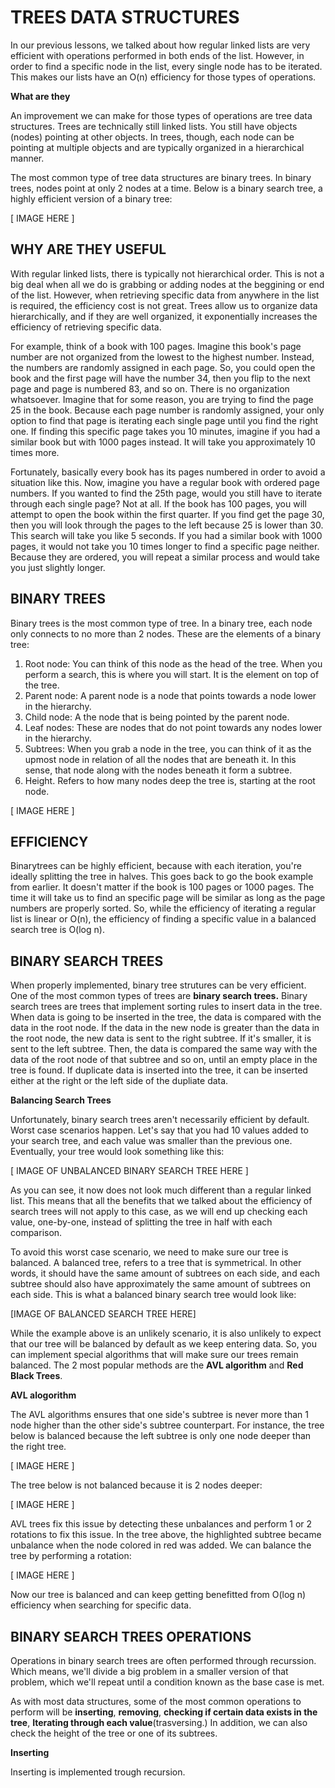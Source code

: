 # TREES DATA STRUCTURES

In our previous lessons, we talked about how regular linked lists are very efficient with 
operations performed in both ends of the list. However, in order to find a specific node in
the list, every single node has to be iterated. This makes our lists have an O(n) efficiency
for those types of operations.

**What are they**

An improvement we can make for those types of operations are tree data structures. Trees are
technically still linked lists. You still have objects (nodes) pointing at other objects. In trees,
though, each node can be pointing at multiple objects and are typically organized in a hierarchical
manner. 

The most common type of tree data structures are binary trees. In binary trees, nodes point at only
2 nodes at a time. Below is a binary search tree, a highly efficient version of a binary tree:

[ IMAGE HERE ]

## WHY ARE THEY USEFUL

With regular linked lists, there is typically not hierarchical order. This is not a big deal when 
all we do is grabbing or adding nodes at the beggining or end of the list. However, when retrieving
specific data from anywhere in the list is required, the efficiency cost is not great. Trees allow
us to organize data hierarchically, and if they are well organized, it exponentially increases the
efficiency of retrieving specific data. 

For example, think of a book with 100 pages. Imagine this book's page number are not organized from the
lowest to the highest number. Instead, the numbers are randomly assigned in each page. So, you could open 
the book and the first page will have the number 34, then you flip to the next page and page is numbered
83, and so on. There is no organization whatsoever. Imagine that for some reason, you are trying to find
the page 25 in the book. Because each page number is randomly assigned, your only option to find that page
is iterating each single page until you find the right one. If finding this specific page takes you
10 minutes, imagine if you had a similar book but with 1000 pages instead. It will take you approximately
10 times more. 

Fortunately, basically every book has its pages numbered in order to avoid a situation like this. Now, imagine
you have a regular book with ordered page numbers. If you wanted to find the 25th page, would you still
have to iterate through each single page? Not at all. If the book has 100 pages, you will attempt to open
the book within the first quarter. If you find get the page 30, then you will look through the pages to the left
because 25 is lower than 30. This search will take you like 5 seconds. If you had a  similar book with 1000
pages, it would not take you 10 times longer to find a specific page neither. Because they are ordered, you
will repeat a similar process and would take you just slightly longer.

## BINARY TREES

Binary trees is the most common type of tree. In a binary tree, each node only connects to no more than 2 nodes. These are the elements of a binary tree:

1. Root node: You can think of this node as the head of the tree. When you perform a search, this is where
you will start. It is the element on top of the tree. 
2. Parent node: A parent node is a node that points towards a node lower in the hierarchy.
3. Child node: A the node that is being pointed by the parent node.
4. Leaf nodes: These are nodes that do not point towards any nodes lower in the hierarchy.
5. Subtrees: When you grab a node in the tree, you can think of it as the upmost node in relation of all the
nodes that are beneath it. In this sense, that node along with the nodes beneath it form a subtree.  
6. Height. Refers to how many nodes deep the tree is, starting at the root node.


[ IMAGE HERE ]

## EFFICIENCY

Binarytrees can be highly efficient, because with each iteration, you're ideally splitting the tree in halves.
This goes back to go the book example from earlier. It doesn't matter if the book is 100 pages or 1000 pages. The 
time it will take us to find an specific page will be similar as long as the page numbers are properly sorted. So,
while the efficiency of iterating a regular list is linear or O(n), the efficiency of finding a specific value in a 
balanced search tree is O(log n).

## BINARY SEARCH TREES

When properly implemented, binary tree strutures can be very efficient. One of the most common types of trees are 
**binary search trees.** Binary search trees are trees that implement sorting rules to insert data in the tree.
When data is going to be inserted in the tree, the data is compared with the data in the root node. If the data in
the new node is greater than the data in the root node, the new data is sent to the right subtree. If it's smaller,
it is sent to the left subtree. Then, the data is compared the same way with the data of the root node of that subtree
and so on, until an empty place in the tree is found. If duplicate data is inserted into the tree, it can be inserted
either at the right or the left side of the dupliate data.


**Balancing Search Trees**

Unfortunately, binary search trees aren't necessarily efficient by default. Worst case scenarios happen. Let's say that
you had 10 values added to your search tree, and each value was smaller than the previous one. Eventually, your tree would look something like this:

[ IMAGE OF UNBALANCED BINARY SEARCH TREE HERE ]


As you can see, it now does not look much different than a regular linked list. This means that all the benefits that
we talked about the efficiency of search trees will not apply to this case, as we will end up checking each value,
one-by-one, instead of splitting  the tree in half with each comparison. 

To avoid this worst case scenario, we need to make sure our tree is balanced. A balanced tree, refers to a tree that is 
symmetrical. In other words, it should have the same amount of subtrees on each side, and each subtree should also have
approximately the same amount of subtrees on each side. This is what a balanced binary search tree would look like:

[IMAGE OF BALANCED SEARCH TREE HERE]


While the example above is an unlikely scenario, it is also unlikely to expect that our tree will be balanced by default as
we keep entering data. So, you can implement special algorithms that will make sure our trees remain balanced. The 2 most 
popular methods are the **AVL algorithm** and **Red Black Trees**.

**AVL alogorithm**

The AVL algorithms ensures that one side's subtree is never more than 1 node higher than the other side's subtree counterpart.
For instance, the tree below is balanced because the left subtree is only one node deeper than the right tree.

[ IMAGE HERE ]


The tree below is not balanced because it is 2 nodes deeper:

[ IMAGE HERE ]


AVL trees fix this issue by detecting these unbalances and perform 1 or 2 rotations to fix this issue. In the tree above, 
the highlighted subtree became unbalance when the node colored in red was added. We can balance the tree by performing a
rotation: 

[ IMAGE HERE ]


Now our tree is balanced and can keep getting benefitted from O(log n) efficiency when searching for specific data.


## BINARY SEARCH TREES OPERATIONS

Operations in binary search trees are often performed through recurssion. Which means, we'll divide a big problem in 
a smaller version of that problem, which we'll repeat until a condition known as the base case is met.

As with most data structures, some of the most common operations to perform will be **inserting**, **removing**, 
**checking if certain data exists in the tree**, **Iterating through each value**(trasversing.) In addition, we can
also check the height of the tree or one of its subtrees. 

**Inserting**

Inserting is implemented trough recursion.


